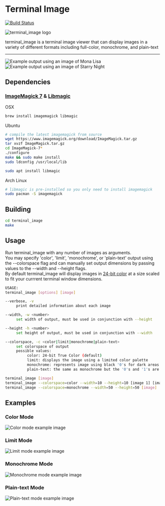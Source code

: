 # Terminal Image

[![Build Status](https://travis-ci.org/chriswmartin/terminal_image.svg?branch=master)](https://travis-ci.org/chriswmartin/terminal_image)

![terminal_image logo](docs/images/logo.jpg)

terminal_image is a terminal image viewer that can display images in a variety of different formats including full-color, monochrome, and plain-text

---

![Example output using an image of Mona Lisa](docs/images/example_mona-lisa.png)
![Example output using an image of Starry Night](docs/images/example_starry-night.png)

## Dependencies

### [ImageMagick 7](https://github.com/ImageMagick/ImageMagick) & [Libmagic](https://github.com/file/file)

OSX
```bash
brew install imagemagick libmagic
```
Ubuntu
```bash
# compile the latest imagemagick from source
wget https://www.imagemagick.org/download/ImageMagick.tar.gz
tar xvzf ImageMagick.tar.gz
cd ImageMagick-7*
./configure
make && sudo make install
sudo ldconfig /usr/local/lib

sudo apt install libmagic
```
Arch Linux
```bash
# libmagic is pre-installed so you only need to install imagemagick
sudo pacman -S imagemagick
```

## Building

```bash
cd terminal_image
make
```

## Usage

Run terminal_image with any number of images as arguments.  
You may specify 'color', 'limit', 'monochrome', or 'plain-text' output using the --colorspace flag and can manually set output dimensions by passing values to the --width and --height flags.  
By default terminal_image will display images in [24-bit color](https://gist.github.com/XVilka/8346728) at a size scaled to fit your currrent terminal window dimensions.  

```bash
USAGE:
terminal_image [options] [image]

--verbose, -v
     print detailed information about each image

--width, -w <number>
     set width of output, must be used in conjunction with --height

--height -h <number>
     set height of output, must be used in conjunction with --width

--colorspace, -c <color|limit|monochrome|plain-text>
     set colorspace of output
     possible values:
          color: 24-bit True Color (default)
          limit: displays the image using a limited color palette
          monochrome: represents image using black '0's for dark areas and white '1's for light areas
          plain-text: the same as monochrome but the '0's and '1's are not colored

terminal_image [image]                                                                   # display an image in color scaled to fit your terminal window
terminal_image --colorspace=color --width=10 --height=10 [image 1] [image 2] [image 3]   # display multiple images in color at 10x10 scale
terminal_image --colorspace=monochrome --width=50 --height=50 [image]                    # display an image in monochrome mode at 50x50 scale
```

## Examples

### Color Mode
![Color mode example image](docs/images/example_color.png)

### Limit Mode
![Limit mode example image](docs/images/example_limit.png)

### Monochrome Mode
![Monochrome mode example image](docs/images/example_monochrome.png)

### Plain-text Mode
![Plain-text mode example image](docs/images/example_plain-text.png)
